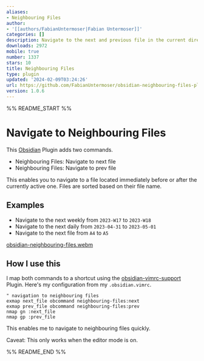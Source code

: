 ```yaml
---
aliases:
- Neighbouring Files
author:
- '[[authors/FabianUntermoser|Fabian Untermoser]]'
categories: []
description: Navigate to the next and previous file in the current directory
downloads: 2972
mobile: true
number: 1337
stars: 10
title: Neighbouring Files
type: plugin
updated: '2024-02-09T03:24:26'
url: https://github.com/FabianUntermoser/obsidian-neighbouring-files-plugin
version: 1.0.6
---
```


%% README_START %%

# Navigate to Neighbouring Files

This [Obsidian](https://obsidian.md/) Plugin adds two commands.

- Neighbouring Files: Navigate to next file
- Neighbouring Files: Navigate to prev file

This enables you to navigate to a file located immediately before or after the currently active one.
Files are sorted based on their file name.

## Examples

- Navigate to the next weekly from `2023-W17` to `2023-W18`
- Navigate to the next daily from `2023-04-31` to `2023-05-01`
- Navigate to the next file from `A4` to `A5`

[obsidian-neighbouring-files.webm](https://github.com/user-attachments/assets/cdc04e2b-e3d9-4d77-8b2c-cbfa4ef4436d)


## How I use this

I map both commands to a shortcut using the [obsidian-vimrc-support](https://github.com/esm7/obsidian-vimrc-support) Plugin.
Here's my configuration from my `.obsidian.vimrc`.

```vimrc
" navigation to neighbouring files
exmap next_file obcommand neighbouring-files:next
exmap prev_file obcommand neighbouring-files:prev
nmap gn :next_file
nmap gp :prev_file
```

This enables me to navigate to neighbouring files quickly.

Caveat: This only works when the editor mode is on.


%% README_END %%